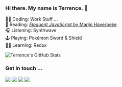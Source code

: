 ### Hi there. My name is Terrence. 👋 

👨‍💻 Coding: Work Stuff ...   
📖 Reading: [_Eloquent JavaScript_ by Marijn Haverbeke](https://eloquentjavascript.net/)   
🎧 Listening: Synthwave <img src="https://emojis.slackmojis.com/emojis/images/1643514837/8497/synthwave.gif?1643514837" height=14 />  
🕹 Playing: Pokémon Sword & Shield <img src="https://emojis.slackmojis.com/emojis/images/1643516982/30380/pokeball.png?1643516982" height=14 />  
👨‍🏫 Learning: Redux <img src="https://emojis.slackmojis.com/emojis/images/1643514082/390/redux.png?1643514082" height=14 />

![Terrence's GitHub Stats](https://github-readme-stats.vercel.app/api?username=terrencemm2&count_private=true&show_icons=true&title_color=20c997&bg_color=333&text_color=eee&icon_color=20c997&hide_border=true)

### Get in touch ...

[<img src="https://img.shields.io/static/v1?message=Send%20me%20an%20Email&logo=gmail&labelColor=333&color=EA4335&label=%20&style=for-the-badge"/>](mailto:terrencemm2@gmail.com) 
[<img src="https://img.shields.io/static/v1?message=Connect%20with%20me%20on%20LinkedIn&logo=linkedin&labelColor=333&color=0A66C2&label=%20&style=for-the-badge&logoColor=0A66C2"/>](https://www.linkedin.com/in/terrencemahnken/)
[<img src="https://img.shields.io/static/v1?message=Follow%20me%20on%20Twitter&logo=twitter&labelColor=333&color=1DA1F2&label=%20&style=for-the-badge&logoColor=1DA1F2"/>](https://twitter.com/TerrenceMahnken)
[<img src="https://img.shields.io/static/v1?message=Follow%20me%20on%20Medium&logo=medium&labelColor=333&color=000000&label=%20&style=for-the-badge"/>](https://medium.com/@terrencemm2)
